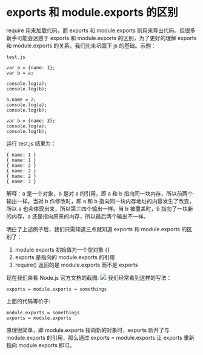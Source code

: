 # exports 和 module.exports 的区别

require 用来加载代码，而 exports 和 module.exports 则用来导出代码。但很多新手可能会迷惑于 exports 和 module.exports 的区别，为了更好的理解 exports 和 module.exports 的关系，我们先来巩固下 js 的基础。示例：

```
test.js

var a = {name: 1};
var b = a;

console.log(a);
console.log(b);

b.name = 2;
console.log(a);
console.log(b);

var b = {name: 3};
console.log(a);
console.log(b);
```

运行 test.js 结果为：

```
{ name: 1 }
{ name: 1 }
{ name: 2 }
{ name: 2 }
{ name: 2 }
{ name: 3 }
```

解释：a 是一个对象，b 是对 a 的引用，即 a 和 b 指向同一块内存，所以前两个输出一样。当对 b 作修改时，即 a 和 b 指向同一块内存地址的内容发生了改变，所以 a 也会体现出来，所以第三四个输出一样。当 b 被覆盖时，b 指向了一块新的内存，a 还是指向原来的内存，所以最后两个输出不一样。

明白了上述例子后，我们只需知道三点就知道 exports 和 module.exports 的区别了：

1. module.exports 初始值为一个空对象 {}
2. exports 是指向的 module.exports 的引用
3. require() 返回的是 module.exports 而不是 exports


现在我们来看 Node.js 官方文档的截图:
![](https://dn-cnode.qbox.me/FjN9jHWiy-yuUtghTUlRgB_0cgUC)
我们经常看到这样的写法：

	exports = module.exports = somethings

上面的代码等价于:

	module.exports = somethings
	exports = module.exports

原理很简单，即 module.exports 指向新的对象时，exports 断开了与 module.exports 的引用，那么通过 exports = module.exports 让 exports 重新指向 module.exports 即可。
